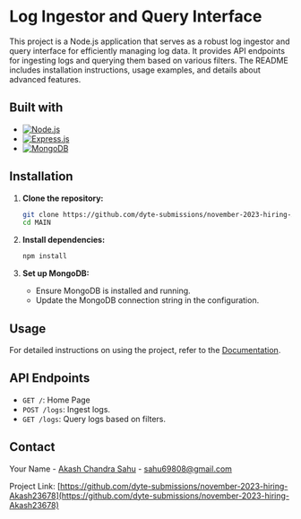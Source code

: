 
# Log Ingestor and Query Interface

This project is a Node.js application that serves as a robust log ingestor and query interface for efficiently managing log data. It provides API endpoints for ingesting logs and querying them based on various filters. The README includes installation instructions, usage examples, and details about advanced features.


## Built with

* [![Node.js](https://img.shields.io/badge/Node.js-43853D?style=for-the-badge&logo=node.js&logoColor=white)](https://nodejs.org/)
* [![Express.js](https://img.shields.io/badge/Express.js-000000?style=for-the-badge&logo=express&logoColor=white)](https://expressjs.com/)
* [![MongoDB](https://img.shields.io/badge/MongoDB-47A248?style=for-the-badge&logo=mongodb&logoColor=white)](https://www.mongodb.com/)

## Installation

1. **Clone the repository:**

    ```bash
    git clone https://github.com/dyte-submissions/november-2023-hiring-Akash23678.git
    cd MAIN
    ```

2. **Install dependencies:**

    ```bash
    npm install
    ```

3. **Set up MongoDB:**

   - Ensure MongoDB is installed and running.
   - Update the MongoDB connection string in the configuration.


<!-- Usages -->
## Usage

For detailed instructions on using the project, refer to the [Documentation](https://docs.google.com/document/d/1ilrhoQ4D8RtQszUadX_OxiIE2aadByJaPG0l3SAeWw8/).

## API Endpoints
- `GET /`: Home Page
- `POST /logs`: Ingest logs.
- `GET /logs`: Query logs based on filters.


<!-- CONTACT -->
## Contact

Your Name - [Akash Chandra Sahu](https://www.linkedin.com/in/akash-chandra-sahu-54016818a/) - sahu69808@gmail.com

Project Link: [https://github.com/dyte-submissions/november-2023-hiring-Akash23678](https://github.com/dyte-submissions/november-2023-hiring-Akash23678)


